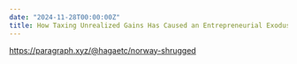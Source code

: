 ```yaml
---
date: "2024-11-28T00:00:00Z"
title: How Taxing Unrealized Gains Has Caused an Entrepreneurial Exodus
---
```

https://paragraph.xyz/@hagaetc/norway-shrugged
